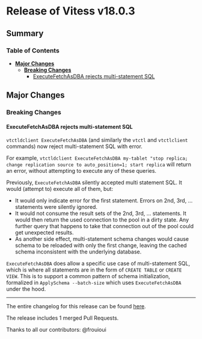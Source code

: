 # Release of Vitess v18.0.3
## Summary

### Table of Contents

- **[Major Changes](#major-changes)**
  - **[Breaking Changes](#breaking-changes)**
    - [ExecuteFetchAsDBA rejects multi-statement SQL](#execute-fetch-as-dba-reject-multi)

## <a id="major-changes"/>Major Changes

### <a id="breaking-changes"/>Breaking Changes

#### <a id="execute-fetch-as-dba-reject-multi"/>ExecuteFetchAsDBA rejects multi-statement SQL

`vtctldclient ExecuteFetchAsDBA` (and similarly the `vtctl` and `vtctlclient` commands) now reject multi-statement SQL with error.

For example, `vtctldclient ExecuteFetchAsDBA my-tablet "stop replica; change replication source to auto_position=1; start replica` will return an error, without attempting to execute any of these queries.

Previously, `ExecuteFetchAsDBA` silently accepted multi statement SQL. It would (attempt to) execute all of them, but:

- It would only indicate error for the first statement. Errors on 2nd, 3rd, ... statements were silently ignored.
- It would not consume the result sets of the 2nd, 3rd, ... statements. It would then return the used connection to the pool in a dirty state. Any further query that happens to take that connection out of the pool could get unexpected results.
- As another side effect, multi-statement schema changes would cause schema to be reloaded with only the first change, leaving the cached schema inconsistent with the underlying database.

`ExecuteFetchAsDBA` does allow a specific use case of multi-statement SQL, which is where all statements are in the form of `CREATE TABLE` or `CREATE VIEW`. This is to support a common pattern of schema initialization, formalized in `ApplySchema --batch-size` which uses `ExecuteFetchAsDBA` under the hood.

------------
The entire changelog for this release can be found [here](https://github.com/frouioui/vitess/blob/main/changelog/18.0/18.0.3/changelog.md).

The release includes 1 merged Pull Requests.

Thanks to all our contributors: @frouioui

